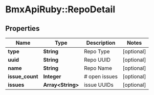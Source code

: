 # BmxApiRuby::RepoDetail

## Properties
Name | Type | Description | Notes
------------ | ------------- | ------------- | -------------
**type** | **String** | Repo Type | [optional] 
**uuid** | **String** | Repo UUID | [optional] 
**name** | **String** | Repo Name | [optional] 
**issue_count** | **Integer** | # open issues | [optional] 
**issues** | **Array&lt;String&gt;** | issue UUIDs | [optional] 


